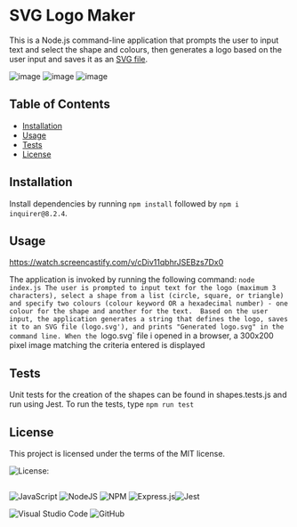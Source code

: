 # SVG Logo Maker

This is a Node.js command-line application that prompts the user to input text and select the shape and colours, then generates a logo based on the user input and saves it as an [SVG file](https://en.wikipedia.org/wiki/Scalable_Vector_Graphics). 

![image](https://user-images.githubusercontent.com/122234007/228095030-553a004d-f273-416e-903d-ad5871a0d8c3.png)  ![image](https://user-images.githubusercontent.com/122234007/228095164-4aab6493-5a53-4cfe-9bf6-58c671b9f80c.png)  ![image](https://user-images.githubusercontent.com/122234007/228095279-ebe46aef-2dca-4f83-9072-2e302584b6d5.png)


## Table of Contents
* [Installation](#installation)
* [Usage](#usage)
* [Tests](#tests)
* [License](#license)

 
## Installation
  
Install dependencies by running `npm install` followed by `npm i inquirer@8.2.4`.


## Usage

https://watch.screencastify.com/v/cDiv11qbhrJSEBzs7Dx0


The application is invoked by running the following command: `node index.js
The user is prompted to input text for the logo (maximum 3 characters), select a shape from a list (circle, square, or triangle) and specify two colours (colour keyword OR a hexadecimal number) - one colour for the shape and another for the text. 
Based on the user input, the application generates a string that defines the logo, saves it to an SVG file (logo.svg'), and prints "Generated logo.svg" in the command line.
When the `logo.svg` file i opened in a browser, a 300x200 pixel image matching the criteria entered is displayed


## Tests

 Unit tests for the creation of the shapes can be found in shapes.tests.js and run using Jest. To run the tests, type 
 `npm run test`


 ## License

 This project is licensed under the terms of the MIT license.

 ![License: ](https://img.shields.io/badge/License-MIT-blueviolet.svg)

##
![JavaScript](https://img.shields.io/badge/javascript-%23323330.svg?style=for-the-badge&logo=javascript&logoColor=%23F7DF1E) ![NodeJS](https://img.shields.io/badge/node.js-6DA55F?style=for-the-badge&logo=node.js&logoColor=white)  ![NPM](https://img.shields.io/badge/NPM-%23CB3837.svg?style=for-the-badge&logo=npm&logoColor=white)  ![Express.js](https://img.shields.io/badge/express.js-%23404d59.svg?style=for-the-badge&logo=express&logoColor=%2361DAFB)![Jest](https://img.shields.io/badge/-jest-%23C21325?style=for-the-badge&logo=jest&logoColor=white)
  
![Visual Studio Code](https://img.shields.io/badge/Visual%20Studio%20Code-0078d7.svg?style=for-the-badge&logo=visual-studio-code&logoColor=white) ![GitHub](https://img.shields.io/badge/github-%23121011.svg?style=for-the-badge&logo=github&logoColor=white)
